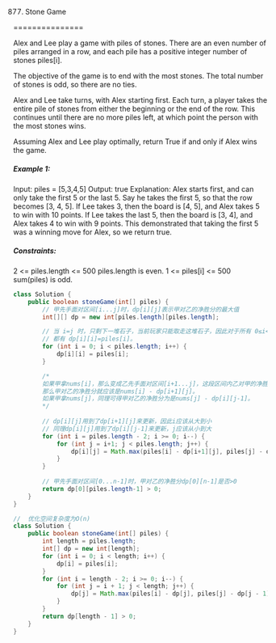 877. Stone Game

===============

Alex and Lee play a game with piles of stones.  There are an even number of piles arranged in a row, and each pile has a positive integer number of stones piles[i].

The objective of the game is to end with the most stones.  The total number of stones is odd, so there are no ties.

Alex and Lee take turns, with Alex starting first.  Each turn, a player takes the entire pile of stones from either the beginning or the end of the row.  This continues until there are no more piles left, at which point the person with the most stones wins.

Assuming Alex and Lee play optimally, return True if and only if Alex wins the game.

##### Example 1:

Input: piles = [5,3,4,5]
Output: true
Explanation: 
Alex starts first, and can only take the first 5 or the last 5.
Say he takes the first 5, so that the row becomes [3, 4, 5].
If Lee takes 3, then the board is [4, 5], and Alex takes 5 to win with 10 points.
If Lee takes the last 5, then the board is [3, 4], and Alex takes 4 to win with 9 points.
This demonstrated that taking the first 5 was a winning move for Alex, so we return true.

##### Constraints:

2 <= piles.length <= 500
piles.length is even.
1 <= piles[i] <= 500
sum(piles) is odd.

```java
class Solution {
    public boolean stoneGame(int[] piles) {
        // 甲先手面对区间[i...j]时，dp[i][j]表示甲对乙的净胜分的最大值
        int[][] dp = new int[piles.length][piles.length];

        // 当 i=j 时，只剩下一堆石子，当前玩家只能取走这堆石子，因此对于所有 0≤i<nums.length，
        // 都有 dp[i][i]=piles[i]。
        for (int i = 0; i < piles.length; i++) {
            dp[i][i] = piles[i];
        }

        /*
        如果甲拿nums[i]，那么变成乙先手面对区间[i+1...j]，这段区间内乙对甲的净胜分为dp[i+1][j]；
        那么甲对乙的净胜分就应该是nums[i] - dp[i+1][j]。
        如果甲拿nums[j]，同理可得甲对乙的净胜分为是nums[j] - dp[i][j-1]。
        */
        
        // dp[i][j]用到了dp[i+1][j]来更新，因此i应该从大到小
        // 同理dp[i][j]用到了dp[i][j-1]来更新，j应该从小到大
        for (int i = piles.length - 2; i >= 0; i--) {
            for (int j = i+1; j < piles.length; j++) {
                dp[i][j] = Math.max(piles[i] - dp[i+1][j], piles[j] - dp[i][j-1]);
            }
        }
        
        // 甲先手面对区间[0...n-1]时，甲对乙的净胜分dp[0][n-1]是否>0
        return dp[0][piles.length-1] > 0;
    }
}
```

```java
//  优化空间复杂度为O(n)
class Solution {
    public boolean stoneGame(int[] piles) {
        int length = piles.length;
        int[] dp = new int[length];
        for (int i = 0; i < length; i++) {
            dp[i] = piles[i];
        }
        for (int i = length - 2; i >= 0; i--) {
            for (int j = i + 1; j < length; j++) {
                dp[j] = Math.max(piles[i] - dp[j], piles[j] - dp[j - 1]);
            }
        }
        return dp[length - 1] > 0;
    }
}
```

